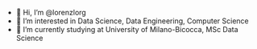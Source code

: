 - 👋 Hi, I’m @lorenzlorg
- 👀 I’m interested in Data Science, Data Engineering, Computer Science
- 🌱 I’m currently studying at University of Milano-Bicocca, MSc Data Science

